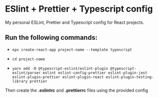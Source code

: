 # ESlint + Prettier + Typescript config

My personal ESLint, Prettier and Typescript config for React projects.

## Run the following commands:

- `npx create-react-app project-name --template typescript`

- `cd project-name `

- `yarn add -D @typescript-eslint/eslint-plugin @typescript-eslint/parser eslint eslint-config-prettier eslint-plugin-jest eslint-plugin-prettier eslint-plugin-react eslint-plugin-testing-library prettier`

Then create the **.eslintrc** and **.prettierrc** files using the provided config
